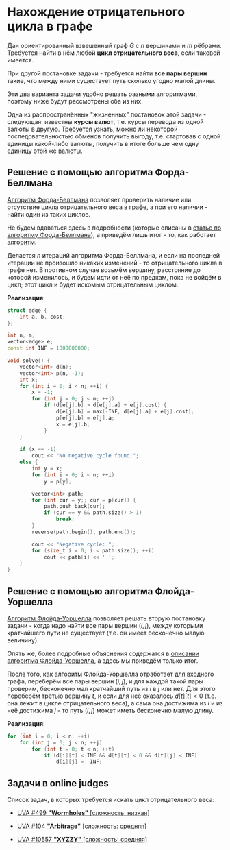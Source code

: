 # Нахождение отрицательного цикла в графе

Дан ориентированный взвешенный граф $G$ с $n$ вершинами и $m$ рёбрами. Требуется найти в нём любой **цикл отрицательного веса**, если таковой имеется.

При другой постановке задачи - требуется найти **все пары вершин** такие, что между ними существует путь сколько угодно малой длины.

Эти два варианта задачи удобно решать разными алгоритмами, поэтому ниже будут рассмотрены оба из них.

Одна из распространённых "жизненных" постановок этой задачи - следующая: известны **курсы валют**, т.е. курсы перевода из одной валюты в другую. Требуется узнать, можно ли некоторой последовательностью обменов получить выгоду, т.е. стартовав с одной единицы какой-либо валюты, получить в итоге больше чем одну единицу этой же валюты.

## Решение с помощью алгоритма Форда-Беллмана

[Алгоритм Форда-Беллмана](ford_bellman) позволяет проверить наличие или отсутствие цикла отрицательного веса в графе, а при его наличии - найти один из таких циклов.

Не будем вдаваться здесь в подробности (которые описаны в [статье по алгоритму Форда-Беллмана](ford_bellman)), а приведём лишь итог - то, как работает алгоритм.

Делается $n$ итераций алгоритма Форда-Беллмана, и если на последней итерации не произошло никаких изменений - то отрицательного цикла в графе нет. В противном случае возьмём вершину, расстояние до которой изменилось, и будем идти от неё по предкам, пока не войдём в цикл; этот цикл и будет искомым отрицательным циклом.

**Реализация**:

<!--- TODO: specify code snippet id -->
``` cpp
struct edge {
    int a, b, cost;
};

int n, m;
vector<edge> e;
const int INF = 1000000000;

void solve() {
    vector<int> d(n);
    vector<int> p(n, -1);
    int x;
    for (int i = 0; i < n; ++i) {
        x = -1;
        for (int j = 0; j < m; ++j)
            if (d[e[j].b] > d[e[j].a] + e[j].cost) {
                d[e[j].b] = max(-INF, d[e[j].a] + e[j].cost);
                p[e[j].b] = e[j].a;
                x = e[j].b;
            }
    }

    if (x == -1)
        cout << "No negative cycle found.";
    else {
        int y = x;
        for (int i = 0; i < n; ++i)
            y = p[y];

        vector<int> path;
        for (int cur = y;; cur = p[cur]) {
            path.push_back(cur);
            if (cur == y && path.size() > 1)
                break;
        }
        reverse(path.begin(), path.end());

        cout << "Negative cycle: ";
        for (size_t i = 0; i < path.size(); ++i)
            cout << path[i] << ' ';
    }
}
```

## Решение с помощью алгоритма Флойда-Уоршелла

[Алгоритм Флойда-Уоршелла](floyd_warshall_algorithm) позволяет решать вторую постановку задачи - когда надо найти все пары вершин $(i,j)$, между которыми кратчайшего пути не существует (т.е. он имеет бесконечно малую величину).

Опять же, более подробные объяснения содержатся в [описании алгоритма Флойда-Уоршелла](floyd_warshall_algorithm), а здесь мы приведём только итог.

После того, как алгоритм Флойда-Уоршелла отработает для входного графа, переберём все пары вершин $(i,j)$, и для каждой такой пары проверим, бесконечно мал кратчайший путь из $i$ в $j$ или нет. Для этого переберём третью вершину $t$, и если для неё оказалось $d[t][t]<0$ (т.е. она лежит в цикле отрицательного веса), а сама она достижима из $i$ и из неё достижима $j$ - то путь $(i,j)$ может иметь бесконечно малую длину.

**Реализация**:

<!--- TODO: specify code snippet id -->
``` cpp
for (int i = 0; i < n; ++i)
    for (int j = 0; j < n; ++j)
        for (int t = 0; t < n; ++t)
            if (d[i][t] < INF && d[t][t] < 0 && d[t][j] < INF)
                d[i][j] = -INF;
```

## Задачи в online judges

Список задач, в которых требуется искать цикл отрицательного веса:

* [UVA #499 **"Wormholes"** [сложность: низкая]](http://uva.onlinejudge.org/index.php?option=com_onlinejudge&Itemid=8&page=show_problem&problem=499)

* [UVA #104 **"Arbitrage"** [сложность: средняя]](http://uva.onlinejudge.org/index.php?option=com_onlinejudge&Itemid=8&page=show_problem&problem=40)

* [UVA #10557 **"XYZZY"** [сложность: средняя]](http://uva.onlinejudge.org/index.php?option=com_onlinejudge&Itemid=8&page=show_problem&problem=1498)

